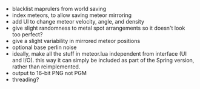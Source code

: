 - blacklist maprulers from world saving
- index meteors, to allow saving meteor mirroring
- add UI to change meteor velocity, angle, and density
- give slight randomness to metal spot arrangements so it doesn't look too perfect?
- give a slight variability in mirrored meteor positions
- optional base perlin noise
- ideally, make all the stuff in meteor.lua independent from interface (UI and I/O). this way it can simply be included as part of the Spring version, rather than reimplemented.
- output to 16-bit PNG not PGM
- threading?